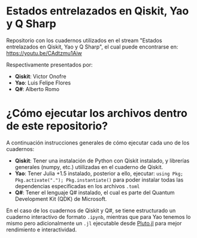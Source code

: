 # Estados entrelazados en Qiskit, Yao y Q Sharp
Repositorio con los cuadernos utilizados en el stream "Estados entrelazados en Qiskit, Yao y Q Sharp", el cual puede encontrarse en: https://youtu.be/CAdtzmu1Aiw 

Respectivamente presentados por:
- **Qiskit**: Victor Onofre
- **Yao**: Luis Felipe Flores
- **Q#**: Alberto Romo

# ¿Cómo ejecutar los archivos dentro de este repositorio?

A continuación instrucciones generales de cómo ejecutar cada uno de los cuadernos:

- **Qiskit**: Tener una instalación de Python con Qiskit instalado, y librerías generales (numpy, etc.) utiilizadas en el cuaderno de Qiskit.
- **Yao**: Tener Julia +1.5 instalado, posterior a ello, ejecutar: `using Pkg; Pkg.activate("."); Pkg.instantiate()` para poder instalar todas las dependencias especificadas en los archivos `.toml`
- **Q#**: Tener el lenguaje Q# instalado, el cual es parte del Quantum Development Kit (QDK) de Microsoft.

En el caso de los cuadernos de Qiskit y Q#, se tiene estructurado un cuaderno interactivo de formato `.ipynb`, mientras que para Yao tenemos lo mismo pero adicionalmente un `.jl` ejecutable desde [Pluto.jl](https://github.com/fonsp/Pluto.jl) para mejor rendimiento e interactividad.
